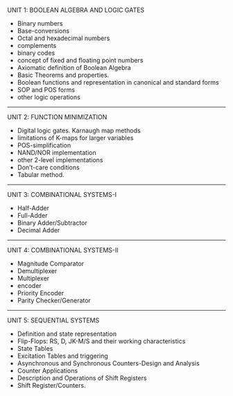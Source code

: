 UNIT 1: BOOLEAN ALGEBRA AND LOGIC GATES

- Binary numbers
- Base-conversions
- Octal and hexadecimal numbers
- complements
- binary codes
- concept of fixed and floating point numbers
- Axiomatic definition of Boolean Algebra
- Basic Theorems and properties.
- Boolean functions and representation in canonical and standard forms
- SOP and POS forms
- other logic operations

---

UNIT 2: FUNCTION MINIMIZATION

- Digital logic gates. Karnaugh map methods
- limitations of K-maps for larger variables
- POS-simplification
- NAND/NOR implementation
- other 2-level implementations
- Don’t-care conditions
- Tabular method.

---

UNIT 3: COMBINATIONAL SYSTEMS-I

- Half-Adder
- Full-Adder
- Binary Adder/Subtractor
- Decimal Adder

---

UNIT 4: COMBINATIONAL SYSTEMS-II

- Magnitude Comparator
- Demultiplexer
- Multiplexer
- encoder
- Priority Encoder
- Parity Checker/Generator

---

UNIT 5: SEQUENTIAL SYSTEMS

- Definition and state representation
- Flip-Flops: RS, D, JK-M/S and their working characteristics
- State Tables
- Excitation Tables and triggering
- Asynchronous and Synchronous Counters-Design and Analysis
- Counter Applications
- Description and Operations of Shift Registers
- Shift Register/Counters.
